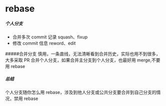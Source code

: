 # rebase

##### 个人分支

- 合并多次 commit 记录 squash、fixup
- 修改 commit 信息 reword、edit

#####合并分支
慎用，一条直线，无法清晰看到合并历史，实际也用不到很多，大多采取 PR 合并个人分支，如果合并主分支到个人分支，也最好用 merge,不要用 rebase

##### 总结

个人分支随你怎么用 rebase，涉及到他人分支或公共分支要合并到自己分支的情况，禁用 rebase
